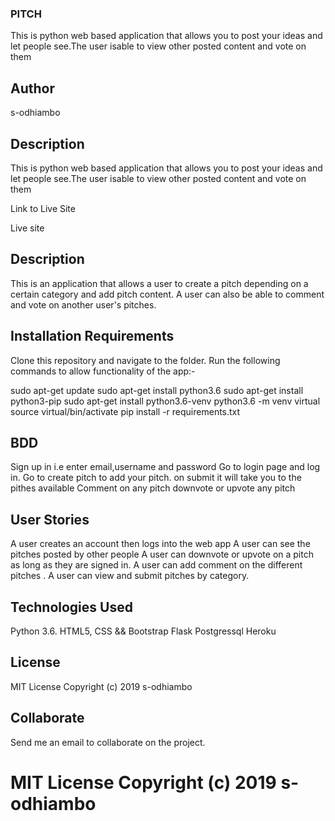   ### PITCH
  
   This is python web based application that allows you to post your ideas and let people see.The user isable to   view other   posted content and vote on them
  
  ## Author
  
   s-odhiambo
 
   ## Description 
  
   This is python web based application that allows you to post your ideas and let people see.The user isable to   view other    posted content and vote on them

   Link to Live Site
  
   Live site
   
   ## Description
   
   This is an application that allows a user to create a pitch depending on a certain category and add pitch content. A         user can also be able to comment and vote on another user's pitches.

   ## Installation Requirements
  
   Clone this repository and navigate to the folder. Run the following commands to allow functionality of the  app:-

   sudo apt-get update
   sudo apt-get install python3.6
   sudo apt-get install python3-pip
   sudo apt-get install python3.6-venv
   python3.6 -m venv virtual
   source virtual/bin/activate
   pip install -r requirements.txt
   
   ## BDD
   Sign up in i.e enter email,username and password
   Go to login page and log in.
   Go to create pitch to add your pitch.
   on submit it will take you to the pithes available
   Comment on any pitch
   downvote or upvote any pitch
   
   ## User Stories
   
   A user creates an account then logs into the web app
   A user can see the pitches posted by other people
   A user can downvote or upvote on a pitch as long as they are signed in.
   A user can add comment on the different pitches .
   A user can view and submit pitches by category.
   
   ## Technologies Used
  
   Python 3.6.
   HTML5, CSS && Bootstrap
   Flask
   Postgressql
   Heroku
   

  ## License

  MIT License Copyright (c) 2019 s-odhiambo

  ## Collaborate
  
  Send me an email to collaborate on the project.
  
  # MIT License Copyright (c) 2019 s-odhiambo

  
